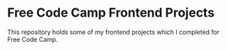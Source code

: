 # Free Code Camp Frontend Projects
This repository holds some of my frontend projects which I completed for Free Code Camp.